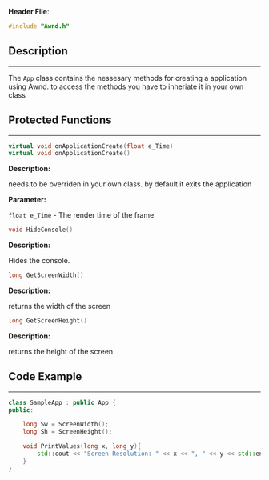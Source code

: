 **Header File**: 
```cpp 
#include "Awnd.h"
```

<h2>Description</h2>
<hr>

The `App` class contains the nessesary methods for creating a application using Awnd. to access the methods you have to inheriate it in your own class

<h2>Protected Functions</h2>
<hr>

```cpp
virtual void onApplicationCreate(float e_Time) 
virtual void onApplicationCreate()
```

**Description:**

needs to be overriden in your own class. by default it exits the application

**Parameter:**

`float e_Time` - The render time of the frame

```cpp
void HideConsole()
```
**Description:**

Hides the console.

```cpp
long GetScreenWidth()
```

**Description:**

returns the width of the screen

```cpp
long GetScreenHeight()
```

**Description:**

returns the height of the screen

<h2>Code Example</h2>
<hr>

```cpp
class SampleApp : public App {
public:

    long Sw = ScreenWidth();
    long Sh = ScreenHeight();

    void PrintValues(long x, long y){
        std::cout << "Screen Resolution: " << x << ", " << y << std::endl;
    }
}
```